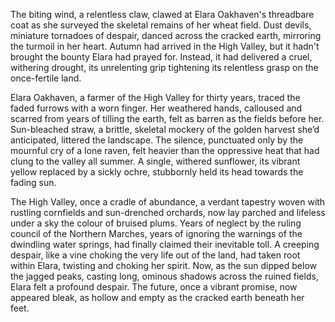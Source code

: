 The biting wind, a relentless claw, clawed at Elara Oakhaven's threadbare coat as she surveyed the skeletal remains of her wheat field.  Dust devils, miniature tornadoes of despair, danced across the cracked earth, mirroring the turmoil in her heart.  Autumn had arrived in the High Valley, but it hadn't brought the bounty Elara had prayed for.  Instead, it had delivered a cruel, withering drought, its unrelenting grip tightening its relentless grasp on the once-fertile land.

Elara Oakhaven, a farmer of the High Valley for thirty years, traced the faded furrows with a worn finger. Her weathered hands, calloused and scarred from years of tilling the earth, felt as barren as the fields before her.  Sun-bleached straw, a brittle, skeletal mockery of the golden harvest she’d anticipated, littered the landscape.  The silence, punctuated only by the mournful cry of a lone raven, felt heavier than the oppressive heat that had clung to the valley all summer.  A single, withered sunflower, its vibrant yellow replaced by a sickly ochre, stubbornly held its head towards the fading sun.

The High Valley, once a cradle of abundance, a verdant tapestry woven with rustling cornfields and sun-drenched orchards, now lay parched and lifeless under a sky the colour of bruised plums.  Years of neglect by the ruling council of the Northern Marches, years of ignoring the warnings of the dwindling water springs, had finally claimed their inevitable toll.  A creeping despair, like a vine choking the very life out of the land, had taken root within Elara, twisting and choking her spirit.  Now, as the sun dipped below the jagged peaks, casting long, ominous shadows across the ruined fields, Elara felt a profound despair. The future, once a vibrant promise, now appeared bleak, as hollow and empty as the cracked earth beneath her feet.
